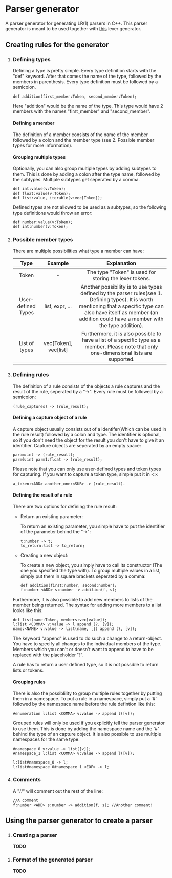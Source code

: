 # Parser generator
A parser generator for generating LR(1) parsers in C++. This parser generator is meant to be used together with [this](https://github.com/Creepsy/lexer_generator) lexer generator.

## Creating rules for the generator
1. ### Defining types
    Defining a type is pretty simple. Every type definition starts with the "def" keyword. After that comes the name of the type, followed by the members in parenthesis. Every type definition must be followed by a semicolon.
    ```
    def addition(first_member:Token, second_member:Token);
    ```
    Here "addition" would be the name of the type. This type would have 2 members with the names "first_member" and "second_member".

    #### Defining a member
    The definition of a member consists of the name of the member followed by a colon and the member type (see 2. Possible member types for more information).

    #### Grouping multiple types
    
    Optionally, you can also group multiple types by adding subtypes to them. This is done by adding a colon after the type name, followed by the subtypes. Multiple subtypes get seperated by a comma. 
    ```
    def int:value(v:Token);
    def float:value(v:Token);
    def list:value, iterable(v:vec[Token]);
    ```
    Defined types are not allowed to be used as a subtypes, so the following type definitions would throw an error:
    ```
    def number:value(v:Token);
    def int:number(v:Token);
    ```

2. ### Possible member types
    There are multiple possibilities what type a member can have:

    |Type|Example  |Explanation|
    |:--:|:-------:|:---------:|
    |Token |        -| The type "Token" is used for storing the lexer tokens.        |
    |User-defined Types| list, expr, ...| Another possibility is to use types defined by the parser rules(see 1. Defining types). It is worth mentioning that a specific type can also have itself as member (an addition could have a member with the type addition).|
    |List of types| vec\[Token\], vec\[list\] | Furthermore, it is also possible to have a list of a specific type as a member. Please note that only one-dimensional lists are supported.

3. ### Defining rules
    The definition of a rule consists of the objects a rule captures and the result of the rule, seperated by a "->". Every rule must be followed by a semicolon:
    ```
    (rule_captures) -> (rule_result);
    ```

    #### Defining a capture object of a rule
    A capture object usually consists out of a identifer(Which can be used in the rule result) followed by a colon and type. The identifier is optional, so if you don't need the object for the result you don't have to give it an identifier. Capture objects are seperated by an empty space:
    ```
    param:int -> (rule_result);
    parm0:int parm1:float -> (rule_result);
    ```
    Please note that you can only use user-defined types and token types for capturing. If you want to capture a token type, simple put it in <>:
    ```
    a_token:<ADD> another_one:<SUB> -> (rule_result).
    ```
    #### Defining the result of a rule
    There are two options for defining the rule result:
    + Return an existing parameter: 
     
      To return an existing parameter, you simple have to put the identifier of the parameter behind the "->":
      ```
      t:number -> t;
      to_return:list -> to_return;
      ```
    + Creating a new object:
  
      To create a new object, you simply have to call its constructor (The one you specified the type with). To group multiple values in a list, simply put them in square brackets seperated by a comma:
      ```
      def addition(first:number, second:number);
      f:number <ADD> s:number -> addition(f, s);
      ```

    Furthermore, it is also possible to add new members to lists of the member being returned.
    The syntax for adding more members to a list looks like this:
    ```
    def list(name:Token, members:vec[value]);
    l:list <COMMA> v:value -> l append (?, [v]);
    name:<NAME> v:value -> list(name, []) append (?, [v]);
    ```
    The keyword "append" is used to do such a change to a return-object. You have to specify all changes to the individual members of the type. Members which you can't or doesn't want to append to have to be replaced with the placeholder '?'. 
  
    A rule has to return a user defined type, so it is not possible to return lists or tokens.

    #### Grouping rules
    There is also the possiblility to group multiple rules together by putting them in a namespace. To put a rule in a namespace, simply put a '#' followed by the namespace name before the rule defintion like this:
    ```
    #enumeration l:list <COMMA> v:value -> append l([v]);
    ```
    Grouped rules will only be used if you explicitly tell the parser generator to use them. This is done by adding the namespace name and the '#' behind the type of an capture object. It is also possible to use multiple namespaces for the same type:
    ```
    #namespace_0 v:value -> list([v]);
    #namespace_1 l:list <COMMA> v:value -> append l([v]);

    l:list#namespace_0 -> l;
    l:list#namespace_0#namespace_1 <EOF> -> l;
    ```
4. ### Comments
    A "//"
    will comment out the rest of the line:
    ```
    //A comment
    f:number <ADD> s:number -> addition(f, s); //Another comment!
    ```


## Using the parser generator to create a parser
1. ### Creating a parser
   **TODO**
2. ### Format of the generated parser
   **TODO**